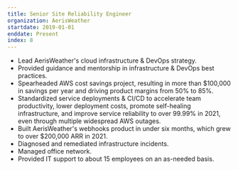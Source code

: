 ```yaml
---
title: Senior Site Reliability Engineer
organization: AerisWeather
startdate: 2019-01-01
enddate: Present
index: 8
---
```


* Lead AerisWeather's cloud infrastructure & DevOps strategy.
* Provided guidance and mentorship in infrastructure & DevOps best practices.
* Spearheaded AWS cost savings project, resulting in more
  than $100,000 in savings per year and driving product margins
  from 50% to 85%.
* Standardized service deployments & CI/CD to accelerate team
  productivity, lower deployment costs, promote self-healing
  infrastructure, and improve service reliability to over 99.99%
  in 2021, even through multiple widespread AWS outages.
* Built AerisWeather's webhooks product in under six months,
  which grew to over $200,000 ARR in 2021.
* Diagnosed and remediated infrastructure incidents.
* Managed office network.
* Provided IT support to about 15 employees on an as-needed basis.
